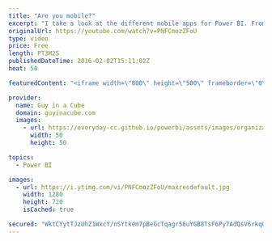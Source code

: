 ```yaml
---
title: "Are you mobile?"
excerpt: "I take a look at the different mobile apps for Power BI. From the iOS apps (for iPhone and iPad), to Android and the new Windows 10 Universal App.  You can also connect to an on-premises Reporting Services server to look at mobile reports.  Spud Trooper and Darth Potato are there to help!  SUBSCRIBE!"
originalUrl: https://youtube.com/watch?v=PNFCmozZFoU
type: video
price: Free
length: PT3M2S
publishedDateTime: 2016-02-02T15:11:02Z
heat: 50

featuredContent: "<iframe width=\"800\" height=\"500\" frameborder=\"0\" src=\"https://www.youtube.com/embed/PNFCmozZFoU\" allow=\"accelerometer; autoplay; encrypted-media; gyroscope; picture-in-picture\" allowfullscreen></iframe>"

provider:
  name: Guy in a Cube
  domain: guyinacube.com
  images:
    - url: https://everyday-cc.github.io/powerbi/assets/images/organizations/guyinacube.com-50x50.jpg
      width: 50
      height: 50

topics:
  - Power BI

images:
  - url: https://i.ytimg.com/vi/PNFCmozZFoU/maxresdefault.jpg
    width: 1280
    height: 720
    isCached: true

secured: "WktCYytTJzUhZ1WxcY/nSYtkem7pBeGcTqagr56uYGB8TsF6Py7AdQsV6rkqGMOxlSWKXO449BJbOCdkXvA+QVh2VzcJ02MQ16Gz43gA5IGGV9+lp5Qodi41/tEipI8BriOGn5PJ0iFfibD+6e7vdk2H881dPh+xAE48HbCYMxGy2UapJsY8ktnMVjh1K00vedGBllieaBsRIjRj3FNqtrvU4aK1wLn+UZ6j0YpU02mD/NvQ4fA+NoMjzl2trZ4r0UH42w6unDMKKK379DS+JhbIQ1uCv1vYoRMMPS5RmfTqIOti8NvIXElGFy/exaBio0RaN2YrS4MzXwt2j+axhCJH1O9PNR1+wjU7vxJBj2HAl5nkhMvhnGfvMZk7qMinZae9Yy4g1r1wOtDeVYi4K+yko6Yx49p+lJmx3wOAR+E=;d0uSzz9s2v5KbqmWRUJucw=="
---
```


